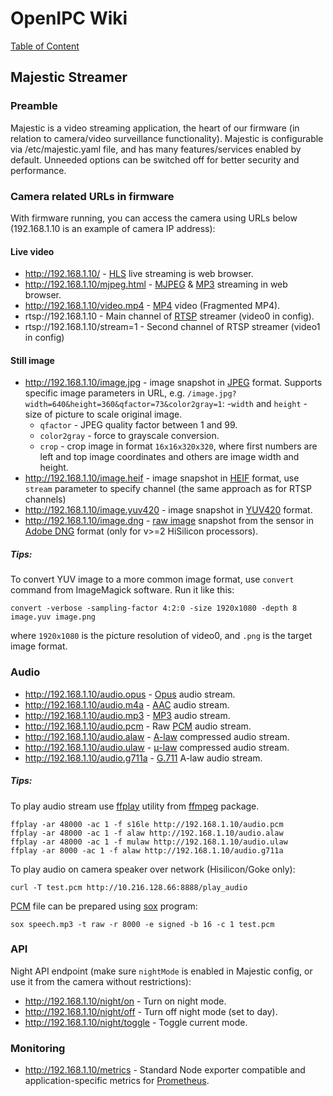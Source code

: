 # OpenIPC Wiki
[Table of Content](index.md)

Majestic Streamer
-----------------

### Preamble

Majestic is a video streaming application, the heart of our firmware (in
relation to camera/video surveillance functionality). Majestic is configurable
via /etc/majestic.yaml file, and has many features/services enabled by default.
Unneeded options can be switched off for better security and performance.

### Camera related URLs in firmware

With firmware running, you can access the camera using URLs below
(192.168.1.10 is an example of camera IP address):

#### Live video

* http://192.168.1.10/ - [HLS][hls] live streaming is web browser.
* http://192.168.1.10/mjpeg.html - [MJPEG][mjpeg] & [MP3][mp3] streaming in web browser.
* http://192.168.1.10/video.mp4 - [MP4][mp4] video (Fragmented MP4).
* rtsp://192.168.1.10 - Main channel of [RTSP][rtsp] streamer (video0 in config).
* rtsp://192.168.1.10/stream=1 - Second channel of RTSP streamer (video1 in config)

#### Still image

* http://192.168.1.10/image.jpg - image snapshot in [JPEG][jpeg] format.
  Supports specific image parameters in URL, e.g. `/image.jpg?width=640&height=360&qfactor=73&color2gray=1`:
  -`width` and `height` - size of picture to scale original image.
  - `qfactor` - JPEG quality factor between 1 and 99.
  - `color2gray` - force to grayscale conversion.
  - `crop` - crop image in format `16x16x320x320`,
     where first numbers are left and top image coordinates
     and others are image width and height.
* http://192.168.1.10/image.heif - image snapshot in [HEIF][heif] format,
  use `stream` parameter to specify channel (the same approach as for RTSP channels)
* http://192.168.1.10/image.yuv420 - image snapshot in [YUV420][yuv] format.
* http://192.168.1.10/image.dng - [raw image][raw] snapshot from the sensor in
  [Adobe DNG][dng] format (only for v>=2 HiSilicon processors).

##### Tips:

To convert YUV image to a more common image format, use `convert` command from
ImageMagick software. Run it like this:
```
convert -verbose -sampling-factor 4:2:0 -size 1920x1080 -depth 8 image.yuv image.png
```
where `1920x1080` is the picture resolution of video0, and `.png` is the target
image format.

### Audio

* http://192.168.1.10/audio.opus - [Opus][opus] audio stream.
* http://192.168.1.10/audio.m4a - [AAC][aac] audio stream.
* http://192.168.1.10/audio.mp3 - [MP3][mp3] audio stream.
* http://192.168.1.10/audio.pcm - Raw [PCM][pcm] audio stream.
* http://192.168.1.10/audio.alaw - [A-law][alaw] compressed audio stream.
* http://192.168.1.10/audio.ulaw - [μ-law][ulaw] compressed audio stream.
* http://192.168.1.10/audio.g711a - [G.711][g711] A-law audio stream.

##### Tips:

To play audio stream use [ffplay][ffplay] utility from [ffmpeg][ffmpeg] package.

```
ffplay -ar 48000 -ac 1 -f s16le http://192.168.1.10/audio.pcm
ffplay -ar 48000 -ac 1 -f alaw http://192.168.1.10/audio.alaw
ffplay -ar 48000 -ac 1 -f mulaw http://192.168.1.10/audio.ulaw
ffplay -ar 8000 -ac 1 -f alaw http://192.168.1.10/audio.g711a
```

To play audio on camera speaker over network (Hisilicon/Goke only):

```
curl -T test.pcm http://10.216.128.66:8888/play_audio
```

[PCM][pcm] file can be prepared using [sox][sox] program:

```
sox speech.mp3 -t raw -r 8000 -e signed -b 16 -c 1 test.pcm
```

### API

Night API endpoint (make sure `nightMode` is enabled in Majestic config,
or use it from the camera without restrictions):

* http://192.168.1.10/night/on - Turn on night mode.
* http://192.168.1.10/night/off - Turn off night mode (set to day).
* http://192.168.1.10/night/toggle - Toggle current mode.

### Monitoring

* http://192.168.1.10/metrics - Standard Node exporter compatible
  and application-specific metrics for [Prometheus](https://prometheus.io/).


[aac]: https://en.wikipedia.org/wiki/Advanced_Audio_Coding
[alaw]: https://en.wikipedia.org/wiki/A-law_algorithm
[dng]: https://en.wikipedia.org/wiki/Digital_Negative
[g711]: https://en.wikipedia.org/wiki/G.711
[heif]: https://en.wikipedia.org/wiki/High_Efficiency_Image_File_Format
[hls]: https://en.wikipedia.org/wiki/HTTP_Live_Streaming
[jpeg]: https://en.wikipedia.org/wiki/JPEG
[mjpeg]: https://en.wikipedia.org/wiki/Motion_JPEG
[mp3]: https://en.wikipedia.org/wiki/MP3
[mp4]: https://en.wikipedia.org/wiki/MPEG-4_Part_14
[opus]: https://en.wikipedia.org/wiki/Opus_(audio_format)
[pcm]: https://en.wikipedia.org/wiki/Pulse-code_modulation
[raw]: https://en.wikipedia.org/wiki/Raw_image_format
[rtsp]: https://en.wikipedia.org/wiki/RTSP
[ulaw]: https://en.wikipedia.org/wiki/%CE%9C-law_algorithm
[yuv]: https://en.wikipedia.org/wiki/YUV
[ffplay]: https://ffmpeg.org/ffplay.html
[ffmpeg]: https://ffmpeg.org/
[sox]: https://en.wikipedia.org/wiki/SoX
